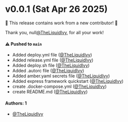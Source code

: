 # v0.0.1 (Sat Apr 26 2025)

:tada: This release contains work from a new contributor! :tada:

Thank you, null[@TheLiquidIvy](https://github.com/TheLiquidIvy), for all your work!

#### ⚠️ Pushed to `main`

- Added deploy.yml file ([@TheLiquidIvy](https://github.com/TheLiquidIvy))
- Added release.yml file ([@TheLiquidIvy](https://github.com/TheLiquidIvy))
- Added deploy.sh file ([@TheLiquidIvy](https://github.com/TheLiquidIvy))
- Added .autorc file ([@TheLiquidIvy](https://github.com/TheLiquidIvy))
- Added amber.yaml secrets file ([@TheLiquidIvy](https://github.com/TheLiquidIvy))
- Added express framework quickstart ([@TheLiquidIvy](https://github.com/TheLiquidIvy))
- create .docker-compose.yml ([@TheLiquidIvy](https://github.com/TheLiquidIvy))
- create README.md ([@TheLiquidIvy](https://github.com/TheLiquidIvy))

#### Authors: 1

- [@TheLiquidIvy](https://github.com/TheLiquidIvy)
